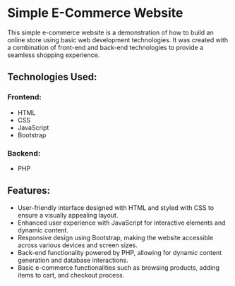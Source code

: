 # Simple E-Commerce Website

This simple e-commerce website is a demonstration of how to build an online store using basic web development technologies. It was created with a combination of front-end and back-end technologies to provide a seamless shopping experience.

## Technologies Used:
  ### Frontend:
  - HTML
  - CSS
  - JavaScript
  - Bootstrap
  ### Backend:
  - PHP

    
## Features:
  - User-friendly interface designed with HTML and styled with CSS to ensure a visually appealing layout.
  - Enhanced user experience with JavaScript for interactive elements and dynamic content.
  - Responsive design using Bootstrap, making the website accessible across various devices and screen sizes.
  - Back-end functionality powered by PHP, allowing for dynamic content generation and database interactions.
  - Basic e-commerce functionalities such as browsing products, adding items to cart, and checkout process.
